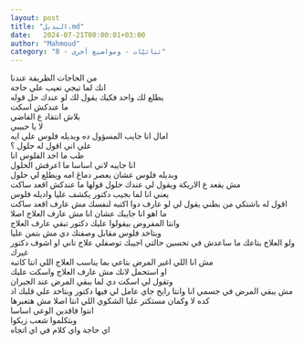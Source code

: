 ```yaml
---
layout: post
title: "البديل.md"
date:   2024-07-21T00:00:01+03:00
author: "Mahmoud"
category: "8 - ثنائيّات - ومواضيع أخرى"
---
```

من الحاجات الظريفة عندنا\
انك لما تيجي تعيب علي حاجة\
يطلع لك واحد فكيك يقول لك لو عندك حل قوله\
ما عندكش اسكت\
بلاش انتقاد ع الفاضي\
لا يا حبيبي\
امال انا جايب المسؤول ده وبديله فلوس علي ايه\
علي اني اقول له حلول ؟\
طب ما اخد الفلوس انا\
انا جايبه لاني اساسا ما اعرفش الحلول\
وبديله فلوس عشان يعصر دماغ امه ويطلع لي حلول\
مش يقعد ع الاريكة ويقول لي عندك حلول قولها ما عندكش اقعد
ساكت\
يعني انا لما بجيب دكتور يكشف عليا واديله فلوس\
اقول له باشتكي من بطني يقول لي لو عارف دوا اكتبه لنفسك
مش عارف اقعد ساكت\
ما اهو انا جايبك عشان انا مش عارف العلاج اصلا\
وانتا المفروض بيقولوا عليك دكتور تبقي عارف
العلاج\
وبتاخد فلوس مقابل وصفتك دي مش بتمن عليا\
ولو العلاج بتاعك ما ساعدش في تحسين حالتي اجيبك توصفلي
علاج تاني او اشوف دكتور غيرك\
مش انا اللي اغير المرض بتاعي بما يناسب العلاج اللي انتا
كاتبه\
او استحمل لانك مش عارف العلاج واسكت عليك\
وتقول لي اسكت دي لما يبقي المرض عند الجيران\
مش يبقي المرض في جسمي انا وانتا رايح جاي عامل لي فيها
دكتور وبتاخد علي قلبك اد كده لا وكمان مستكتر عليا الشكوي اللي انتا اصلا
مش هتعبرها\
انتوا فاقدين الوعي اساسا\
وبتكلموا شعب زيكوا\
اي حاجة واي كلام في اي اتجاه
